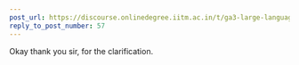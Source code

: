 ```yaml
---
post_url: https://discourse.onlinedegree.iitm.ac.in/t/ga3-large-language-models-discussion-thread-tds-jan-2025/163247/70
reply_to_post_number: 57
---
```

Okay thank you sir, for the clarification.